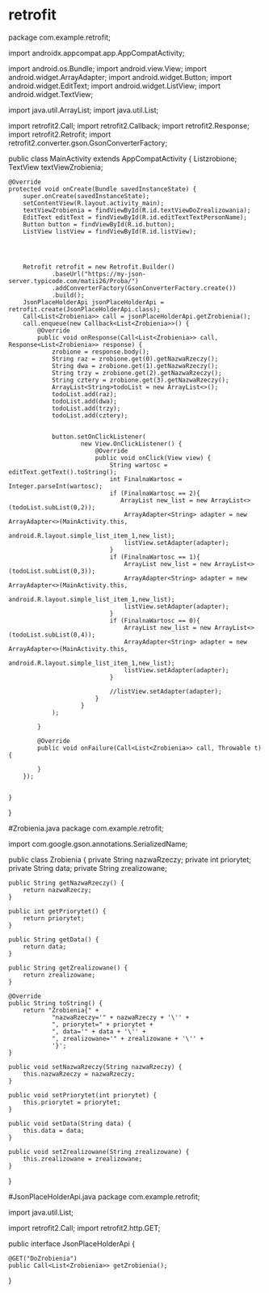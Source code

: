 # retrofit
package com.example.retrofit;

import androidx.appcompat.app.AppCompatActivity;

import android.os.Bundle;
import android.view.View;
import android.widget.ArrayAdapter;
import android.widget.Button;
import android.widget.EditText;
import android.widget.ListView;
import android.widget.TextView;

import java.util.ArrayList;
import java.util.List;

import retrofit2.Call;
import retrofit2.Callback;
import retrofit2.Response;
import retrofit2.Retrofit;
import retrofit2.converter.gson.GsonConverterFactory;

public class MainActivity extends AppCompatActivity {
    List<Zrobienia>zrobione;
    TextView textViewZrobienia;

    @Override
    protected void onCreate(Bundle savedInstanceState) {
        super.onCreate(savedInstanceState);
        setContentView(R.layout.activity_main);
        textViewZrobienia = findViewById(R.id.textViewDoZrealizowania);
        EditText editText = findViewById(R.id.editTextTextPersonName);
        Button button = findViewById(R.id.button);
        ListView listView = findViewById(R.id.listView);




        Retrofit retrofit = new Retrofit.Builder()
                .baseUrl("https://my-json-server.typicode.com/matii26/Proba/")
                .addConverterFactory(GsonConverterFactory.create())
                .build();
        JsonPlaceHolderApi jsonPlaceHolderApi = retrofit.create(JsonPlaceHolderApi.class);
        Call<List<Zrobienia>> call = jsonPlaceHolderApi.getZrobienia();
        call.enqueue(new Callback<List<Zrobienia>>() {
            @Override
            public void onResponse(Call<List<Zrobienia>> call, Response<List<Zrobienia>> response) {
                zrobione = response.body();
                String raz = zrobione.get(0).getNazwaRzeczy();
                String dwa = zrobione.get(1).getNazwaRzeczy();
                String trzy = zrobione.get(2).getNazwaRzeczy();
                String cztery = zrobione.get(3).getNazwaRzeczy();
                ArrayList<String>todoList = new ArrayList<>();
                todoList.add(raz);
                todoList.add(dwa);
                todoList.add(trzy);
                todoList.add(cztery);


                button.setOnClickListener(
                        new View.OnClickListener() {
                            @Override
                            public void onClick(View view) {
                                String wartosc = editText.getText().toString();
                                int FinalnaWartosc = Integer.parseInt(wartosc);
                                if (FinalnaWartosc == 2){
                                   ArrayList new_list = new ArrayList<>(todoList.subList(0,2));
                                    ArrayAdapter<String> adapter = new ArrayAdapter<>(MainActivity.this,
                                    android.R.layout.simple_list_item_1,new_list);
                                    listView.setAdapter(adapter);
                                }
                                if (FinalnaWartosc == 1){
                                    ArrayList new_list = new ArrayList<>(todoList.subList(0,3));
                                    ArrayAdapter<String> adapter = new ArrayAdapter<>(MainActivity.this,
                                            android.R.layout.simple_list_item_1,new_list);
                                    listView.setAdapter(adapter);
                                }
                                if (FinalnaWartosc == 0){
                                    ArrayList new_list = new ArrayList<>(todoList.subList(0,4));
                                    ArrayAdapter<String> adapter = new ArrayAdapter<>(MainActivity.this,
                                            android.R.layout.simple_list_item_1,new_list);
                                    listView.setAdapter(adapter);
                                }

                                //listView.setAdapter(adapter);
                            }
                        }
                );

            }

            @Override
            public void onFailure(Call<List<Zrobienia>> call, Throwable t) {

            }
        });


    }
}

#Zrobienia.java
package com.example.retrofit;

import  com.google.gson.annotations.SerializedName;

public class Zrobienia {
    private String nazwaRzeczy;
    private int priorytet;
    private String data;
    private String zrealizowane;

    public String getNazwaRzeczy() {
        return nazwaRzeczy;
    }

    public int getPriorytet() {
        return priorytet;
    }

    public String getData() {
        return data;
    }

    public String getZrealizowane() {
        return zrealizowane;
    }

    @Override
    public String toString() {
        return "Zrobienia{" +
                "nazwaRzeczy='" + nazwaRzeczy + '\'' +
                ", priorytet=" + priorytet +
                ", data='" + data + '\'' +
                ", zrealizowane='" + zrealizowane + '\'' +
                '}';
    }

    public void setNazwaRzeczy(String nazwaRzeczy) {
        this.nazwaRzeczy = nazwaRzeczy;
    }

    public void setPriorytet(int priorytet) {
        this.priorytet = priorytet;
    }

    public void setData(String data) {
        this.data = data;
    }

    public void setZrealizowane(String zrealizowane) {
        this.zrealizowane = zrealizowane;
    }
}

#JsonPlaceHolderApi.java
package com.example.retrofit;

import java.util.List;

import retrofit2.Call;
import retrofit2.http.GET;

public interface JsonPlaceHolderApi {

    @GET("DoZrobienia")
    public Call<List<Zrobienia>> getZrobienia();
}
